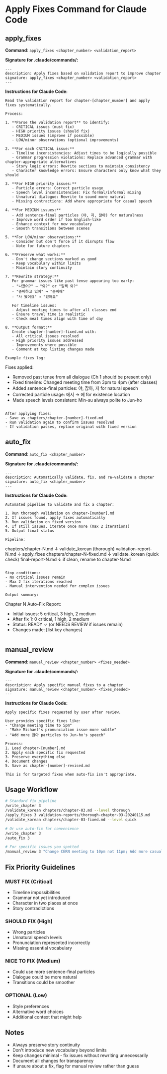 # Apply Fixes Command for Claude Code

## apply_fixes

**Command**: `apply_fixes <chapter_number> <validation_report>`

**Signature for .claude/commands/:**
```
---
description: Apply fixes based on validation report to improve chapter
signature: apply_fixes <chapter_number> <validation_report>
---
```

**Instructions for Claude Code:**
```
Read the validation report for chapter-[chapter_number] and apply fixes systematically.

Process:

1. **Parse the validation report** to identify:
   - CRITICAL issues (must fix)
   - HIGH priority issues (should fix)
   - MEDIUM issues (improve if possible)
   - LOW/minor observations (optional improvements)

2. **For each CRITICAL issue:**
   - Timeline inconsistencies: Adjust times to be logically possible
   - Grammar progression violations: Replace advanced grammar with chapter-appropriate alternatives
   - Story logic errors: Rewrite sections to maintain consistency
   - Character knowledge errors: Ensure characters only know what they should

3. **For HIGH priority issues:**
   - Particle errors: Correct particle usage
   - Speech level inconsistencies: Fix formal/informal mixing
   - Unnatural dialogue: Rewrite to sound more natural
   - Missing contractions: Add where appropriate for casual speech

4. **For MEDIUM issues:**
   - Add sentence-final particles (야, 지, 잖아) for naturalness
   - Improve word order if too English-like
   - Enhance context for new vocabulary
   - Smooth transitions between scenes

5. **For LOW/minor observations:**
   - Consider but don't force if it disrupts flow
   - Note for future chapters

6. **Preserve what works:**
   - Don't change sections marked as good
   - Keep vocabulary within limits
   - Maintain story continuity

7. **Rewrite strategy:**
   For grammar issues like past tense appearing too early:
   - "나왔어?" → "와?" or "일찍 와?"
   - "준비하고 있어" → "준비해"
   - "사 왔어요" → "있어요"
   
   For timeline issues:
   - Adjust meeting times to after all classes end
   - Ensure travel time is realistic
   - Check meal times align with time of day

8. **Output format:**
   Create chapter-[number]-fixed.md with:
   - All critical issues resolved
   - High priority issues addressed
   - Improvements where possible
   - Comment at top listing changes made

Example fixes log:
```
Fixes applied:
- Removed past tense from all dialogue (Ch 1 should be present only)
- Fixed timeline: Changed meeting time from 3pm to 4pm (after classes)
- Added sentence-final particles: 야, 잖아, 지 for natural speech
- Corrected particle usage: 에서 → 에 for existence location
- Made speech levels consistent: Min-su always polite to Jun-ho
```

After applying fixes:
- Save as chapters/chapter-[number]-fixed.md
- Run validation again to confirm issues resolved
- If validation passes, replace original with fixed version
```

## auto_fix

**Command**: `auto_fix <chapter_number>`

**Signature for .claude/commands/:**
```
---
description: Automatically validate, fix, and re-validate a chapter
signature: auto_fix <chapter_number>
---
```

**Instructions for Claude Code:**
```
Automated pipeline to validate and fix a chapter:

1. Run thorough validation on chapter-[number].md
2. If issues found, apply fixes automatically
3. Run validation on fixed version
4. If still issues, iterate once more (max 2 iterations)
5. Output final status

Pipeline:
```
chapters/chapter-N.md 
    ↓ validate_korean (thorough)
validation-report-N.md
    ↓ apply_fixes
chapters/chapter-N-fixed.md
    ↓ validate_korean (quick check)
final-report-N.md
    ↓ if clean, rename to chapter-N.md
```

Stop conditions:
- No critical issues remain
- Max 2 fix iterations reached
- Manual intervention needed for complex issues

Output summary:
```
Chapter N Auto-Fix Report:
- Initial issues: 5 critical, 3 high, 2 medium
- After fix 1: 0 critical, 1 high, 2 medium  
- Status: READY ✓ (or NEEDS REVIEW if issues remain)
- Changes made: [list key changes]
```
```

## manual_review

**Command**: `manual_review <chapter_number> <fixes_needed>`

**Signature for .claude/commands/:**
```
---
description: Apply specific manual fixes to a chapter
signature: manual_review <chapter_number> <fixes_needed>
---
```

**Instructions for Claude Code:**
```
Apply specific fixes requested by user after review.

User provides specific fixes like:
- "Change meeting time to 5pm"
- "Make Michael's pronunciation issue more subtle"
- "Add more 잖아 particles to Jun-ho's speech"

Process:
1. Load chapter-[number].md
2. Apply each specific fix requested
3. Preserve everything else
4. Document changes
5. Save as chapter-[number]-revised.md

This is for targeted fixes when auto-fix isn't appropriate.
```

## Usage Workflow

```bash
# Standard fix pipeline
/write_chapter 3
/validate_korean chapters/chapter-03.md --level thorough
/apply_fixes 3 validation-reports/thorough-chapter-03-20240115.md
/validate_korean chapters/chapter-03-fixed.md --level quick

# Or use auto-fix for convenience
/write_chapter 3  
/auto_fix 3

# For specific issues you spotted
/manual_review 3 "Change CERN meeting to 10pm not 11pm; Add more casual endings to dialogue"
```

## Fix Priority Guidelines

### MUST FIX (Critical)
- Timeline impossibilities
- Grammar not yet introduced
- Character in two places at once
- Story contradictions

### SHOULD FIX (High)
- Wrong particles
- Unnatural speech levels
- Pronunciation represented incorrectly
- Missing essential vocabulary

### NICE TO FIX (Medium)
- Could use more sentence-final particles
- Dialogue could be more natural
- Transitions could be smoother

### OPTIONAL (Low)
- Style preferences
- Alternative word choices
- Additional context that might help

## Notes

- Always preserve story continuity
- Don't introduce new vocabulary beyond limits
- Keep changes minimal - fix issues without rewriting unnecessarily
- Document all changes for transparency
- If unsure about a fix, flag for manual review rather than guess
